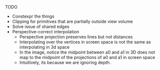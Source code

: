 

TODO
- Constexpr the things
- Clipping for primitives that are partially outside view volume
- Solve issue of shared edges
- Perspective-correct interpolation 
    - Perspective projection preserves lines but not distances
    - Interpolating over the vertices in screen space is not the same as interpolating in 3d space
    - In the image, notice the midpoint between a0 and a1 in 3D does not map to the midpoint of the projections of a0 and a1 in screen space
    - Intuitively, its because we are ignoring depth. 